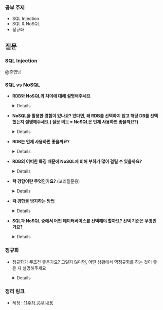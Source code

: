 ### 공부 주제

- SQL Injection
- SQL & NoSQL
- 정규화


## 질문

### SQL Injection


@준엽님


### SQL vs NoSQL

- **RDB와 NoSQL의 차이에 대해 설명해주세요**
    <details>

    - 관계형 데이터베이스(RDB)와 NoSQL 데이터베이스는 각각 데이터를 저장하고 관리하는 방식에서 차이
    - RDB
        - 테이블을 기반으로 데이터를 저장
        - 각 테이블은 정의된 스키마를 가짐
        - 테이블 간에는 관계가 설정되어 있고 이러한 관계를 통해 데이터를 연결하고 관리
        - RDB는 ACID(원자성, 일관성, 고립성, 지속성) 특성을 갖추고 있어 데이터의 무결성과 일관성을 보장
        - RDB의 대표적인 예로는 MySQL, Oracle 등이 있습니다.
    - NoSQL
        - Not Only SQL
        - RDB에서 사용되는 테이블 기반의 데이터 모델을 사용하지 않고, 스키마가 존재하지 않거나, 유연한 스키마를 사용
        - NoSQL은 분산형 아키텍처를 사용하여, 대용량의 데이터를 처리하고 확장성을 갖출 수 있습니다.
        - NoSQL은 RDB와 달리 ACID보다는 BASE(Basically Available, Soft-state, Eventually Consistent) 특성
            - 이는 일관성을 보장하지 않는 대신 가용성과 분산 확장성을 높이는 것을 목표로 합니다. NoSQL의 대표적인 예로는 MongoDB, Cassandra 등이 있습니다.
    - RDB는 정형화된 데이터를 다루는 데에 효과적
        - ACID 특성으로 데이터의 일관성과 무결성을 보장
    - NoSQL은 비정형화된 데이터나 대규모 데이터 처리에 적합
        - BASE 특성으로 가용성과 확장성을 높이는 것을 목표
    </details>
    
- **NoSQL을 활용한 경험이 있나요? 있다면, 왜 RDB를 선택하지 않고 해당 DB를 선택했는지 설명해주세요 ( 질문 의도 = NoSQL은 언제 사용하면 좋을까요?)**
    <details>
    (정답이 없기 때문에 근거로 설득시키기)
    
    - NoSQL은 정확한 데이터 구조가 정해지지 않은 경우, 데이터 update가 자주 이루어지지 않고, 조회가 많은 경우, 또 scale-out이 가능하므로 데이터 양이 매우 많은 경우에 사용하면 좋다.
    - 정확한 데이터 구조를 알 수 없거나 변경/확장 될 수 있는 경우
    - 읽기를 자주하지만, 데이터 변경은 자주 없는 경우
    - 조회가 많은 경우
    - 데이터베이스를 수평적으로 확장해야 하는 경우
        - scale-out이 가능
        - 데이터 양이 매우 많은 경우

    </details>

- **RDB는 언제 사용하면 좋을까요?**

    <details>
    - RDB는 데이터 구조가 명확하여 변경될 여지가 없는 경우

    - 데이터 중복이 없으므로 데이터 update가 잦은 시스템

    </details>


- **RDB의 어떠한 특징 때문에 NoSQL에 비해 부하가 많이 걸릴 수 있을까요?**

    <details>
    RDB는 관계형 데이터 모델을 사용하는 데이터베이스로, **데이터를 엄격하게 구조화하여 저장**합니다. 이러한 특성 때문에 데이터의 일관성을 보장하기 위해 여러 테이블 간에 조인 연산을 수행해야 할 수 있습니다. 따라서 데이터베이스에 많은 부하가 걸릴 수 있습니다.
    
    - RDB
        - 트랜잭션(Transaction)을 지원하여 ACID(원자성, 일관성, 격리성, 지속성)를 보장
        - 하지만 ACID를 보장하려면 데이터의 무결성을 유지하기 위해 락(Lock)을 걸어야 할 수 있다.
        - 이렇게 되면 동시에 많은 수의 데이터 요청이 있을 경우 락 경합(Lock Contention)이 발생하여 성능 저하를 야기할 수 있다.
    - NoSQL
        - 스키마 없는 데이터 모델을 사용하여 데이터의 유연성을 높였으며, 수평적인 확장성을 지원하여 더 많은 데이터를 저장하고 처리할 수 있다.
        - NoSQL은 일관성 모델(Consistency Model)을 이용하여 데이터의 일관성을 보장하는데, 일관성 모델에 따라서 읽기 연산의 일관성 수준을 조절할 수 있어서 락 경합을 줄일 수 있습다
    - **RDB에서는 다수의 조인 연산과 락 경합 때문에 부하가 많이 걸릴 수 있습니다**.
    - **NoSQL은 스키마 없는 유연한 데이터 모델과 수평적인 확장성, 일관성 모델 등을 이용하여 더욱 많은 데이터를 빠르고 효율적으로 처리할 수 있어서 RDB에 비해 부하가 적을 수 있습니다.**
    </details>

- **락 경합이란 무엇인가요?** (꼬리질문용)

    <details>

    - 두 개 이상의 프로세스나 스레드가 공유 자원에 접근하여 그 값을 변경하려는 경우, 동시에 접근하여 예상치 못한 결과를 발생시키는 문제
        - 데이터베이스 시스템에서 발생할 수 있다.

    - 두 개의 트랜잭션이 동시에 같은 데이터를 수정하려고 시도하면 락 경합이 발생할 수 있다.
        - 이 경우 두 트랜잭션 중 어느 것이 먼저 실행될지 알 수 없으며, 각 트랜잭션의 실행 순서에 따라 결과가 달라질 수 있습니다.

        - 락 경합은 데이터 일관성을 보장하는 ACID 원칙을 위반하며, 데이터의 정합성을 해치는 원인

    </details>    

- **락 경합을 방지하는 방법**

    <details>
    - 락(Lock)을 사용하는 것
        - 데이터베이스 시스템에서는 여러 종류의 락을 제공

        - 트랜잭션에서 공유 자원을 사용할 때 락을 획득하고 작업이 완료되면 락을 해제하는 방식으로 동작

        - 락을 획득하고 해제하는 과정에서 발생하는 오버헤드는 성능에 영향을 미치기 때문에 최적의 락 방법을 선택하는 것이 중요

    - 락 경합을 피하기 위해 트랜잭션을 짧게 유지

    - 락을 사용하지 않고 동시성 제어 기법
    </details>


- **SQL과 NoSQL 중에서 어떤 데이터베이스를 선택해야 할까요? 선택 기준은 무엇인가요?** 

    <details>
    - SQL과 NoSQL 중 어떤 데이터베이스를 선택해야 할지는 사용자의 요구사항과 환경에 따라 다르다!

    - SQL은 정형화된 데이터를 다루는 데 적합하며, NoSQL은 비정형 데이터를 다루는 데 적합
        - 트랜잭션 처리가 필요한 은행 업무와 같은 경우 SQL 데이터베이스를 사용하는 것이 좋습니다

        - 대용량의 비정형 데이터를 다루는 경우에는 NoSQL 데이터베이스를 사용하는 것이 유리

    - 데이터베이스의 확장성과 가용성
        - SQL 데이터베이스는 주로 수직적 확장(Vertical Scaling)에 의존
            - 더 많은 리소스(메모리, CPU)를 추가하여 단일 서버에서 처리하는 방식
        - NoSQL 데이터베이스는 수평적 확장(Horizontal Scaling)에 의존
            - 여러 대의 서버에 데이터를 분산하여 처리하는 방식
        - 이러한 확장성 차이 때문에, 대규모의 데이터 처리를 해야 하는 경우 NoSQL 데이터베이스를 선택하는 것이 좋다.

    - 데이터베이스의 성능과 가용성, 보안, 유지보수 비용
    </details>

### 정규화


- 정규화가 무조건 좋은가요? 그렇지 않다면, 어떤 상황에서 역정규화를 하는 것이 좋은 지 설명해주세요

    <details>
    - 정규화는 일반적으로 데이터 일관성과 중복 데이터를 줄이기 위해 사용되는 좋은 방법론 그러나 역정규화도 종종 사용

    - **역정규화는 성능 문제를 해결하기 위한 대안으로 사용**

    - **비즈니스 규칙이나 사용자 요구 사항에 따라 중복 데이터를 사용하는 것이 필요**할 수 있다.
        - 역정규화를 적용할 때는 데이터 일관성 문제와 중복 데이터 관리 등의 문제를 염두에 두어야 한다.

    - 역정규화가 필요한 경우 항상 그리고 전체 테이블이 아닌 일부 테이블에서만 중복 데이터를 허용
    </details>


### 정리 링크

* 세정 : [11주차 공부 내용](https://evening-november-9ec.notion.site/11-57263d42bb8f4e53a497284c55d85541)
